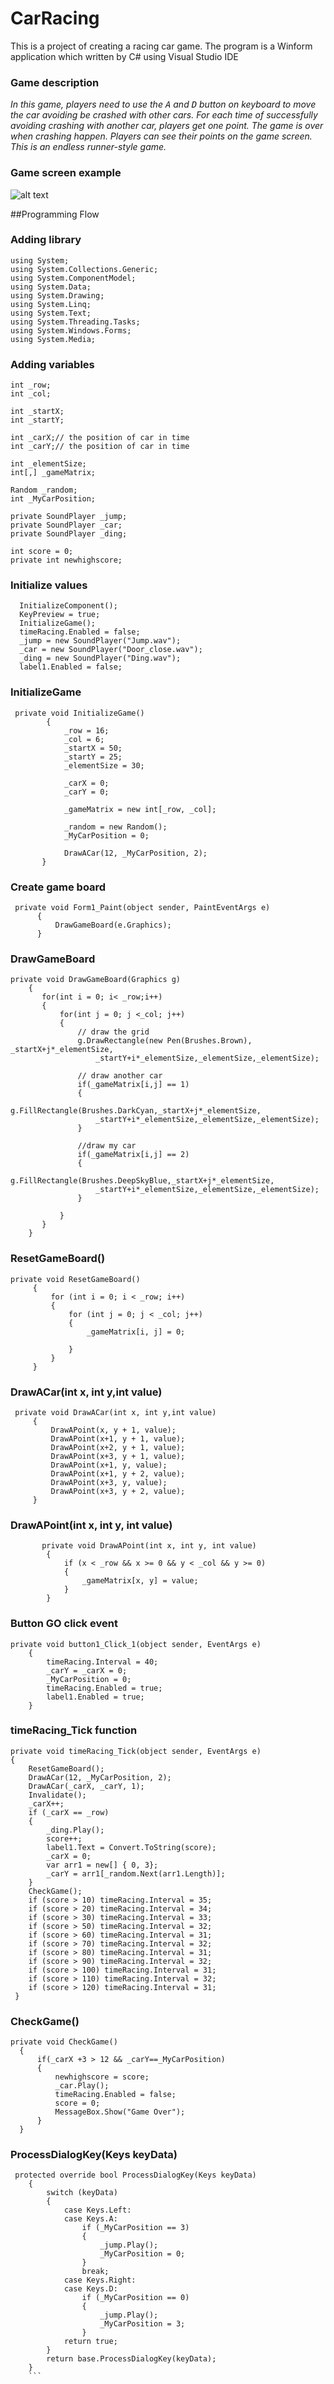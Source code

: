 # CarRacing
This is a project of creating a racing car game. The program is a Winform application which written by C# using Visual Studio IDE

### Game description
_In this game, players need to use the <kbd>A</kbd> and  <kbd>D</kbd> button on keyboard to move the car avoiding be crashed with other cars. For each time of successfully avoiding crashing with another car, players get one point. The game is over when crashing happen. Players can see their points on the game screen. This is an endless runner-style game._ 

### Game screen example

![alt text](https://cloud.githubusercontent.com/assets/11772613/22362808/0e5eda94-e498-11e6-936f-26c61af8ca6b.png "Car Racing Screenshot")

##Programming Flow

### Adding library
```
using System;
using System.Collections.Generic;
using System.ComponentModel;
using System.Data;
using System.Drawing;
using System.Linq;
using System.Text;
using System.Threading.Tasks;
using System.Windows.Forms;
using System.Media;
```
### Adding variables
```
int _row;
int _col;

int _startX;
int _startY;

int _carX;// the position of car in time
int _carY;// the position of car in time

int _elementSize;
int[,] _gameMatrix;

Random _random;
int _MyCarPosition;

private SoundPlayer _jump;
private SoundPlayer _car;
private SoundPlayer _ding;

int score = 0;
private int newhighscore;
```
### Initialize values
```
  InitializeComponent();
  KeyPreview = true;
  InitializeGame();
  timeRacing.Enabled = false;
  _jump = new SoundPlayer("Jump.wav");
  _car = new SoundPlayer("Door_close.wav");
  _ding = new SoundPlayer("Ding.wav");
  label1.Enabled = false;
```
### InitializeGame
```
 private void InitializeGame()
        {
            _row = 16;
            _col = 6;
            _startX = 50;
            _startY = 25;
            _elementSize = 30;

            _carX = 0;
            _carY = 0;

            _gameMatrix = new int[_row, _col];

            _random = new Random();
            _MyCarPosition = 0;

            DrawACar(12, _MyCarPosition, 2);
       }
  ```
### Create game board
```
 private void Form1_Paint(object sender, PaintEventArgs e)
      {
          DrawGameBoard(e.Graphics);
      }
```
### DrawGameBoard
```
private void DrawGameBoard(Graphics g)
    {
       for(int i = 0; i< _row;i++)
       {
           for(int j = 0; j <_col; j++)
           {
               // draw the grid
               g.DrawRectangle(new Pen(Brushes.Brown), _startX+j*_elementSize,
                   _startY+i*_elementSize,_elementSize,_elementSize);

               // draw another car
               if(_gameMatrix[i,j] == 1)
               {
                   g.FillRectangle(Brushes.DarkCyan,_startX+j*_elementSize,
                   _startY+i*_elementSize,_elementSize,_elementSize);
               }

               //draw my car
               if(_gameMatrix[i,j] == 2)
               {
                   g.FillRectangle(Brushes.DeepSkyBlue,_startX+j*_elementSize,
                   _startY+i*_elementSize,_elementSize,_elementSize);
               }

           }
       }
    }
```
   
### ResetGameBoard()
   ```
   private void ResetGameBoard()
        {
            for (int i = 0; i < _row; i++)
            {
                for (int j = 0; j < _col; j++)
                {
                    _gameMatrix[i, j] = 0;

                }
            }
        }
   ```
   
### DrawACar(int x, int y,int value)
   ```
    private void DrawACar(int x, int y,int value)
        {
            DrawAPoint(x, y + 1, value);
            DrawAPoint(x+1, y + 1, value);
            DrawAPoint(x+2, y + 1, value);
            DrawAPoint(x+3, y + 1, value);
            DrawAPoint(x+1, y, value);
            DrawAPoint(x+1, y + 2, value);
            DrawAPoint(x+3, y, value);
            DrawAPoint(x+3, y + 2, value);
        }
   ```
   
### DrawAPoint(int x, int y, int value)
~~~~
       private void DrawAPoint(int x, int y, int value)
        {
            if (x < _row && x >= 0 && y < _col && y >= 0)
            {
                _gameMatrix[x, y] = value;
            }
        }
~~~~    
 
### Button GO click event
```
private void button1_Click_1(object sender, EventArgs e)
    {
        timeRacing.Interval = 40;
        _carY = _carX = 0;
        _MyCarPosition = 0;
        timeRacing.Enabled = true;
        label1.Enabled = true;
    }
```
    
### timeRacing_Tick function
```
private void timeRacing_Tick(object sender, EventArgs e)
{
    ResetGameBoard();
    DrawACar(12, _MyCarPosition, 2);
    DrawACar(_carX, _carY, 1);
    Invalidate();
    _carX++;
    if (_carX == _row)
    {
        _ding.Play();
        score++;
        label1.Text = Convert.ToString(score);
        _carX = 0;
        var arr1 = new[] { 0, 3};
        _carY = arr1[_random.Next(arr1.Length)];
    }
    CheckGame();
    if (score > 10) timeRacing.Interval = 35;
    if (score > 20) timeRacing.Interval = 34;
    if (score > 30) timeRacing.Interval = 33;
    if (score > 50) timeRacing.Interval = 32;
    if (score > 60) timeRacing.Interval = 31;
    if (score > 70) timeRacing.Interval = 32;
    if (score > 80) timeRacing.Interval = 31;
    if (score > 90) timeRacing.Interval = 32;
    if (score > 100) timeRacing.Interval = 31;
    if (score > 110) timeRacing.Interval = 32;
    if (score > 120) timeRacing.Interval = 31;
 }
```
     
### CheckGame()
```
private void CheckGame()
  {
      if(_carX +3 > 12 && _carY==_MyCarPosition)
      {
          newhighscore = score;
          _car.Play();
          timeRacing.Enabled = false;
          score = 0;
          MessageBox.Show("Game Over");
      }
  }
```
   
### ProcessDialogKey(Keys keyData)
  ```
   protected override bool ProcessDialogKey(Keys keyData)
      {
          switch (keyData)
          {
              case Keys.Left:
              case Keys.A: 
                  if (_MyCarPosition == 3)
                  {
                      _jump.Play();
                      _MyCarPosition = 0;
                  }
                  break;
              case Keys.Right:
              case Keys.D:
                  if (_MyCarPosition == 0)
                  {
                      _jump.Play();
                      _MyCarPosition = 3;
                  }
              return true;
          }
          return base.ProcessDialogKey(keyData);
      }
      ```
        

